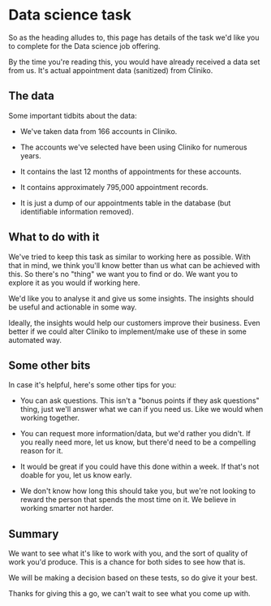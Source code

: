 # Data science task

So as the heading alludes to, this page has details of the task we'd like you to complete for the Data science job offering.

By the time you're reading this, you would have already received a data set from us. It's actual appointment data (sanitized) from Cliniko.

## The data

Some important tidbits about the data:

- We've taken data from 166 accounts in Cliniko.

- The accounts we've selected have been using Cliniko for numerous years.

- It contains the last 12 months of appointments for these accounts.

- It contains approximately 795,000 appointment records.

- It is just a dump of our appointments table in the database (but identifiable information removed).

## What to do with it

We've tried to keep this task as similar to working here as possible. With that in mind, we think you'll know better than us what can be achieved with this. So there's no "thing" we want you to find or do. We want you to explore it as you would if working here.

We'd like you to analyse it and give us some insights. The insights should be useful and actionable in some way.

Ideally, the insights would help our customers improve their business. Even better if we could alter Cliniko to implement/make use of these in some automated way.

## Some other bits

In case it's helpful, here's some other tips for you:

- You can ask questions. This isn't a "bonus points if they ask questions" thing, just we'll answer what we can if you need us. Like we would when working together.

- You can request more information/data, but we'd rather you didn't. If you really need more, let us know, but there'd need to be a compelling reason for it.

- It would be great if you could have this done within a week. If that's not doable for you, let us know early.

- We don't know how long this should take you, but we're not looking to reward the person that spends the most time on it. We believe in working smarter not harder.

## Summary

We want to see what it's like to work with you, and the sort of quality of work you'd produce. This is a chance for both sides to see how that is.

We will be making a decision based on these tests, so do give it your best.

Thanks for giving this a go, we can't wait to see what you come up with.



